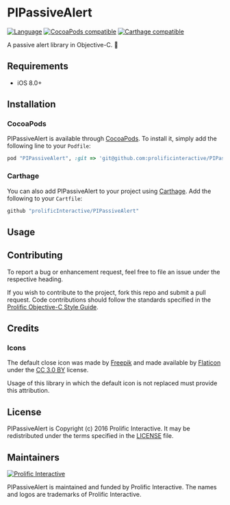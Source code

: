 # PIPassiveAlert

[![Language](https://img.shields.io/badge/language-Objective--C-blue.svg)]()
[![CocoaPods compatible](https://img.shields.io/badge/CocoaPods-compatible-brightgreen.svg)](https://github.com/CocoaPods/CocoaPods)
[![Carthage compatible](https://img.shields.io/badge/Carthage-compatible-4BC51D.svg)](https://github.com/Carthage/Carthage)

A passive alert library in Objective-C. :rotating_light:

## Requirements

* iOS 8.0+

## Installation

### CocoaPods
PIPassiveAlert is available through [CocoaPods](http://cocoapods.org). To install
it, simply add the following line to your `Podfile`:

```ruby
pod "PIPassiveAlert", :git => 'git@github.com:prolificinteractive/PIPassiveAlert.git', :tag => '0.0.4'
```

### Carthage
You can also add PIPassiveAlert to your project using [Carthage](https://github.com/Carthage/Carthage). Add the following to your `Cartfile`:

```ruby
github "prolificInteractive/PIPassiveAlert"
```

## Usage

## Contributing

To report a bug or enhancement request, feel free to file an issue under the respective heading.

If you wish to contribute to the project, fork this repo and submit a pull request. Code contributions should follow the standards specified in the [Prolific Objective-C Style Guide](https://github.com/prolificinteractive/objective-c-style-guide).

## Credits

### Icons

The default close icon was made by [Freepik](http://www.freepik.com) and made available by [Flaticon](http://www.flaticon.com) under the [CC 3.0 BY](http://creativecommons.org/licenses/by/3.0/) license. 

Usage of this library in which the default icon is not replaced must provide this attribution.

## License

PIPassiveAlert is Copyright (c) 2016 Prolific Interactive. It may be redistributed under the terms specified in the [LICENSE] file.

[LICENSE]: /LICENSE

## Maintainers

[![Prolific Interactive](https://s3.amazonaws.com/prolificsitestaging/logos/Prolific_Logo_Full_Color.png)](http://prolificinteractive.com)

PIPassiveAlert is maintained and funded by Prolific Interactive. The names and logos are trademarks of Prolific Interactive.
